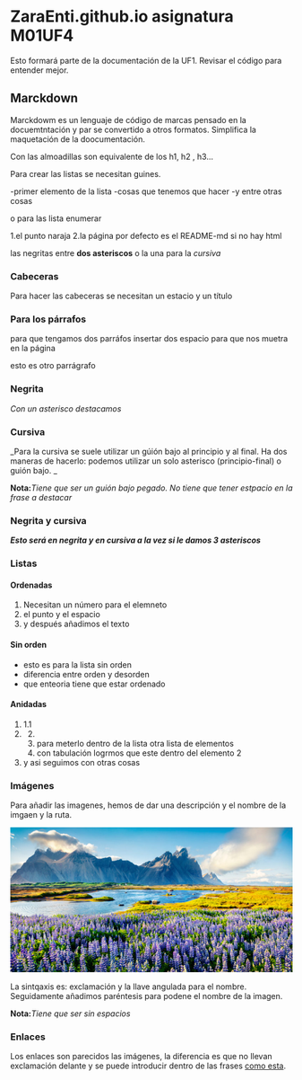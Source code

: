 # ZaraEnti.github.io asignatura M01UF4
Esto formará parte de la documentación de la UF1. Revisar el código para entender mejor.
## Marckdown
Marckdowm es un lenguaje de código de marcas pensado en la docuemtntación y par se convertido a otros formatos. Simplifica la maquetación de la doocumentación.

Con las almoadillas son equivalente de los h1, h2 , h3...


Para crear las listas se necesitan guines.


-primer elemento de la lista
-cosas que tenemos que hacer
-y entre otras cosas

o para las lista enumerar


1.el punto naraja
2.la página por defecto es el README-md si no hay html


las negritas entre **dos asteriscos** o la una para la *cursiva*
### Cabeceras
Para hacer las cabeceras se necesitan un estacio y un título

### Para los párrafos
para que tengamos dos parráfos insertar dos espacio
para que nos muetra en la página


esto es otro parrágrafo
### Negrita
*Con un asterisco destacamos*

### Cursiva
_Para la cursiva se suele utilizar un gúión bajo al principio y al final. Ha dos maneras de hacerlo: podemos utilizar un solo asterisco (principio-final) o guión bajo.
_


**Nota:**_Tiene que ser un guión bajo pegado. No tiene que tener estpacio en la frase a destacar_

### Negrita y cursiva
***Esto será en negrita y en cursiva a la vez si le damos 3 asteriscos***

### Listas
#### Ordenadas

1. Necesitan un número para el elemneto
2. el punto y el espacio
3. y después añadimos el texto

#### Sin orden
- esto es para la lista sin orden
- diferencia entre orden y desorden
- que enteoria tiene que estar ordenado

#### Anidadas

1. 1.1
2. 2.
	1. para meterlo dentro de la lista otra lista de elementos
	2. con tabulación logrmos que este dentro del elemento 2
3. y asi seguimos con otras cosas

### Imágenes
Para añadir las imagenes, hemos de dar una descripción y el nombre de la imgaen y la ruta.

![Paisaje de lavandas](paisaje.jpg)

La sintqaxis es: exclamación y la llave angulada para el nombre. Seguidamente añadimos paréntesis para podene el nombre de la imagen.


**Nota:**_Tiene que ser sin espacios_

### Enlaces
Los enlaces son parecidos las imágenes, la diferencia es que no llevan exclamación delante y se puede introducir dentro de las frases [como esta](http://enti.cat). 
